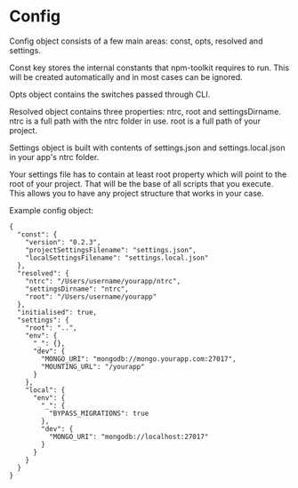 # Config

Config object consists of a few main areas: const, opts, resolved and settings.

Const key stores the internal constants that npm-toolkit requires to run.
This will be created automatically and in most cases can be ignored.

Opts object contains the switches passed through CLI.

Resolved object contains three properties: ntrc, root and settingsDirname.
ntrc is a full path with the ntrc folder in use.
root is a full path of your project.

Settings object is built with contents of settings.json and settings.local.json
in your app's ntrc folder.

Your settings file has to contain at least root property which will point
to the root of your project. That will be the base of all scripts that you
execute. This allows you to have any project structure that works in your case.


Example config object:

```
{
  "const": {
    "version": "0.2.3",
    "projectSettingsFilename": "settings.json",
    "localSettingsFilename": "settings.local.json"
  },
  "resolved": {
    "ntrc": "/Users/username/yourapp/ntrc",
    "settingsDirname": "ntrc",
    "root": "/Users/username/yourapp"
  },
  "initialised": true,
  "settings": {
    "root": "..",
    "env": {
      "_": {},
      "dev": {
        "MONGO_URI": "mongodb://mongo.yourapp.com:27017",
        "MOUNTING_URL": "/yourapp"
      }
    },
    "local": {
      "env": {
        "_": {
          "BYPASS_MIGRATIONS": true
        },
        "dev": {
          "MONGO_URI": "mongodb://localhost:27017"
        }
      }
    }
  }
}
```
